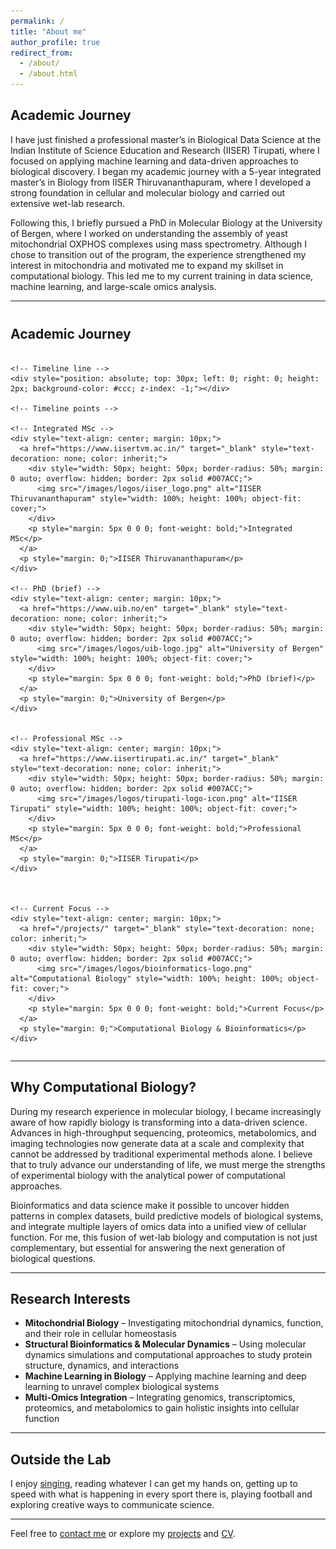 ```yaml
---
permalink: /
title: "About me"
author_profile: true
redirect_from: 
  - /about/
  - /about.html
---
```


## Academic Journey

I have just finished a professional master’s in Biological Data Science at the Indian Institute of Science Education and Research (IISER) Tirupati, where I focused on applying machine learning and data-driven approaches to biological discovery. I began my academic journey with a 5-year integrated master’s in Biology from IISER Thiruvananthapuram, where I developed a strong foundation in cellular and molecular biology and carried out extensive wet-lab research.

Following this, I briefly pursued a PhD in Molecular Biology at the University of Bergen, where I worked on understanding the assembly of yeast mitochondrial OXPHOS complexes using mass spectrometry. Although I chose to transition out of the program, the experience strengthened my interest in mitochondria and motivated me to expand my skillset in computational biology. This led me to my current training in data science, machine learning, and large-scale omics analysis.

---

<div style="margin-top: 40px;">
  <h2>Academic Journey</h2>
  <div style="display: flex; justify-content: space-between; align-items: center; position: relative; margin-top: 20px; flex-wrap: wrap;">

    <!-- Timeline line -->
    <div style="position: absolute; top: 30px; left: 0; right: 0; height: 2px; background-color: #ccc; z-index: -1;"></div>

    <!-- Timeline points -->

    <!-- Integrated MSc -->
    <div style="text-align: center; margin: 10px;">
      <a href="https://www.iisertvm.ac.in/" target="_blank" style="text-decoration: none; color: inherit;">
        <div style="width: 50px; height: 50px; border-radius: 50%; margin: 0 auto; overflow: hidden; border: 2px solid #007ACC;">
          <img src="/images/logos/iiser_logo.png" alt="IISER Thiruvananthapuram" style="width: 100%; height: 100%; object-fit: cover;">
        </div>
        <p style="margin: 5px 0 0 0; font-weight: bold;">Integrated MSc</p>
      </a>
      <p style="margin: 0;">IISER Thiruvananthapuram</p>
    </div>

    <!-- PhD (brief) -->
    <div style="text-align: center; margin: 10px;">
      <a href="https://www.uib.no/en" target="_blank" style="text-decoration: none; color: inherit;">
        <div style="width: 50px; height: 50px; border-radius: 50%; margin: 0 auto; overflow: hidden; border: 2px solid #007ACC;">
          <img src="/images/logos/uib-logo.jpg" alt="University of Bergen" style="width: 100%; height: 100%; object-fit: cover;">
        </div>
        <p style="margin: 5px 0 0 0; font-weight: bold;">PhD (brief)</p>
      </a>
      <p style="margin: 0;">University of Bergen</p>
    </div>


    <!-- Professional MSc -->
    <div style="text-align: center; margin: 10px;">
      <a href="https://www.iisertirupati.ac.in/" target="_blank" style="text-decoration: none; color: inherit;">
        <div style="width: 50px; height: 50px; border-radius: 50%; margin: 0 auto; overflow: hidden; border: 2px solid #007ACC;">
          <img src="/images/logos/tirupati-logo-icon.png" alt="IISER Tirupati" style="width: 100%; height: 100%; object-fit: cover;">
        </div>
        <p style="margin: 5px 0 0 0; font-weight: bold;">Professional MSc</p>
      </a>
      <p style="margin: 0;">IISER Tirupati</p>
    </div>



    <!-- Current Focus -->
    <div style="text-align: center; margin: 10px;">
      <a href="/projects/" target="_blank" style="text-decoration: none; color: inherit;">
        <div style="width: 50px; height: 50px; border-radius: 50%; margin: 0 auto; overflow: hidden; border: 2px solid #007ACC;">
          <img src="/images/logos/bioinformatics-logo.png" alt="Computational Biology" style="width: 100%; height: 100%; object-fit: cover;">
        </div>
        <p style="margin: 5px 0 0 0; font-weight: bold;">Current Focus</p>
      </a>
      <p style="margin: 0;">Computational Biology & Bioinformatics</p>
    </div>

  </div>
</div>

---

## Why Computational Biology?

During my research experience in molecular biology, I became increasingly aware of how rapidly biology is transforming into a data-driven science. Advances in high-throughput sequencing, proteomics, metabolomics, and imaging technologies now generate data at a scale and complexity that cannot be addressed by traditional experimental methods alone. I believe that to truly advance our understanding of life, we must merge the strengths of experimental biology with the analytical power of computational approaches.

Bioinformatics and data science make it possible to uncover hidden patterns in complex datasets, build predictive models of biological systems, and integrate multiple layers of omics data into a unified view of cellular function. For me, this fusion of wet-lab biology and computation is not just complementary, but essential for answering the next generation of biological questions.

---

## Research Interests

- **Mitochondrial Biology** – Investigating mitochondrial dynamics, function, and their role in cellular homeostasis
- **Structural Bioinformatics & Molecular Dynamics** – Using molecular dynamics simulations and computational approaches to study protein structure, dynamics, and interactions
- **Machine Learning in Biology** – Applying machine learning and deep learning to unravel complex biological systems
- **Multi-Omics Integration** – Integrating genomics, transcriptomics, proteomics, and metabolomics to gain holistic insights into cellular function

---

## Outside the Lab

I enjoy [singing](https://www.instagram.com/the_singing_gypsy/), reading whatever I can get my hands on, getting up to speed with what is happening in every sport there is, playing football and exploring creative ways to communicate science.

---

Feel free to [contact me](mailto:rithwikrar98@gmail.com) or explore my [projects](/rithwiknambiar.github.io/projects/) and [CV](/rithwiknambiar.github.io/CV.pdf).
